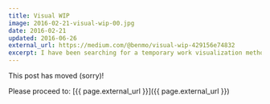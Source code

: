```yaml
---
title: Visual WIP
image: 2016-02-21-visual-wip-00.jpg
date: 2016-02-21
updated: 2016-06-26
external_url: https://medium.com/@benmo/visual-wip-429156e74832
excerpt: I have been searching for a temporary work visualization method to adequately convey both how a given process works and the WIP (Work In Progress) within it at any given moment...
---
```


This post has moved (sorry)!

Please proceed to: [{{ page.external_url }}]({{ page.external_url }})